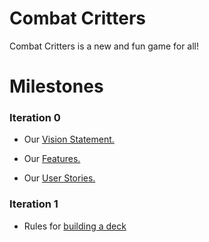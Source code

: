 # Combat Critters

Combat Critters is a new and fun game for all!

# Milestones

### Iteration 0

- Our [Vision Statement.](https://code.cs.umanitoba.ca/comp3350-winter2024/internetenemies-a02-10/-/blob/main/Documents/VisionStatement.md)

- Our [Features.](https://code.cs.umanitoba.ca/comp3350-winter2024/internetenemies-a02-10/-/issues?label_name[]=T%20-%20Feature)

- Our [User Stories.](https://code.cs.umanitoba.ca/comp3350-winter2024/internetenemies-a02-10/-/issues?label_name[]=T%20-%20Story)

### Iteration 1

- Rules for [building a deck](https://code.cs.umanitoba.ca/comp3350-winter2024/internetenemies-a02-10/-/blob/dev/documentation.md?ref_type=heads)